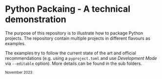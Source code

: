 # Python Packaing - A technical demonstration

The purpose of this repository is to illustrate how to package Python
projects. The repository contain multiple projects in different flavours as
examples.

The examples try to follow the current state of the art and official
recommendations (e.g. using a `pyproject.toml` and use _Development Mode_ via
`--editable` option). More details can be found in the sub folders.

<sub>November 2023</sub>
